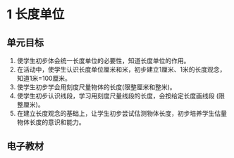# 1 长度单位

## 单元目标

1. 使学生初步体会统一长度单位的必要性，知道长度单位的作用。
2. 在活动中，使学生认识长度单位厘米和米，初步建立1厘米、1米的长度观念，知道1米=100厘米。
3. 使学生初步学会用刻度尺量物体的长度(限整厘米和整米)。
4. 使学生初步认识线段，学习用刻度尺量线段的长度，会按给定长度画线段 (限整厘米)。
5. 在建立长度观念的基础上，让学生初步尝试估测物体长度，初步培养学生估量物体长度的意识和能力。


## 电子教材

<Ebook :pages="2" :paged="10" ></Ebook>